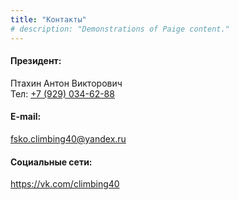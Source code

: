 ```yaml
---
title: "Контакты"
# description: "Demonstrations of Paige content."
---
```


#### Президент:
Птахин Антон Викторович  
Тел: [+7 (929) 034-62-88](tel:+7-929-034-6288)

#### E-mail:
fsko.climbing40@yandex.ru

#### Социальные сети:
https://vk.com/climbing40
